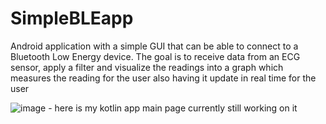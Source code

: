 # SimpleBLEapp
Android application with a simple GUI that can be able to connect to a Bluetooth Low Energy device. The goal is to receive data from an ECG sensor, apply a filter and visualize the readings into a graph which measures the reading for the user also having it update in real time for the user

![image](https://github.com/user-attachments/assets/9d10ed58-7997-4a0a-8daf-eae0ff99cf29) - here is my kotlin app main page currently still working on it 
